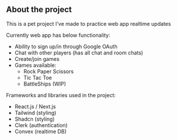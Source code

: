 ## About the project
This is a pet project I've made to practice web app realtime updates

Currently web app has below functionality:
- Ability to sign up/in through Google OAuth
- Chat with other players (has all chat and room chats)
- Create/join games
- Games available:
  - Rock Paper Scissors
  - Tic Tac Toe
  - BattleShips (WIP)

Frameworks and libraries used in the project:
- React.js / Next.js
- Tailwind (styling)
- Shadcn (styling)
- Clerk (authentication)
- Convex (realtime DB) 